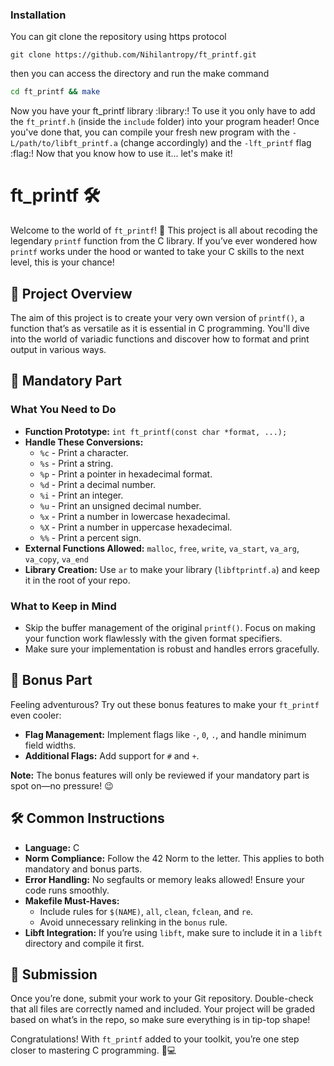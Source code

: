 ### Installation

You can git clone the repository using https protocol

```
git clone https://github.com/Nihilantropy/ft_printf.git
```

then you can access the directory and run the make command

```bash
cd ft_printf && make
```

Now you have your ft_printf library :library:! To use it you only have to add the `ft_printf.h` (inside the `include` folder) into your program header!
Once you've done that, you can compile your fresh new program with the `-L/path/to/libft_printf.a` (change accordingly) and the `-lft_printf` flag :flag:!
Now that you know how to use it... let's make it!

# ft_printf 🛠️

Welcome to the world of `ft_printf`! 🎉 This project is all about recoding the legendary `printf` function from the C library. If you’ve ever wondered how `printf` works under the hood or wanted to take your C skills to the next level, this is your chance!


## 📜 Project Overview

The aim of this project is to create your very own version of `printf()`, a function that’s as versatile as it is essential in C programming. You'll dive into the world of variadic functions and discover how to format and print output in various ways.

## 🎯 Mandatory Part

### What You Need to Do

- **Function Prototype:** `int ft_printf(const char *format, ...);`
- **Handle These Conversions:**
  - `%c` - Print a character.
  - `%s` - Print a string.
  - `%p` - Print a pointer in hexadecimal format.
  - `%d` - Print a decimal number.
  - `%i` - Print an integer.
  - `%u` - Print an unsigned decimal number.
  - `%x` - Print a number in lowercase hexadecimal.
  - `%X` - Print a number in uppercase hexadecimal.
  - `%%` - Print a percent sign.
- **External Functions Allowed:** `malloc`, `free`, `write`, `va_start`, `va_arg`, `va_copy`, `va_end`
- **Library Creation:** Use `ar` to make your library (`libftprintf.a`) and keep it in the root of your repo.

### What to Keep in Mind

- Skip the buffer management of the original `printf()`. Focus on making your function work flawlessly with the given format specifiers.
- Make sure your implementation is robust and handles errors gracefully.

## 🎁 Bonus Part

Feeling adventurous? Try out these bonus features to make your `ft_printf` even cooler:

- **Flag Management:** Implement flags like `-`, `0`, `.`, and handle minimum field widths.
- **Additional Flags:** Add support for `#` and `+`.

**Note:** The bonus features will only be reviewed if your mandatory part is spot on—no pressure! 😉

## 🛠️ Common Instructions

- **Language:** C
- **Norm Compliance:** Follow the 42 Norm to the letter. This applies to both mandatory and bonus parts.
- **Error Handling:** No segfaults or memory leaks allowed! Ensure your code runs smoothly.
- **Makefile Must-Haves:**
  - Include rules for `$(NAME)`, `all`, `clean`, `fclean`, and `re`.
  - Avoid unnecessary relinking in the `bonus` rule.
- **Libft Integration:** If you’re using `libft`, make sure to include it in a `libft` directory and compile it first.

## 🚀 Submission

Once you’re done, submit your work to your Git repository. Double-check that all files are correctly named and included. Your project will be graded based on what’s in the repo, so make sure everything is in tip-top shape!

Congratulations! With `ft_printf` added to your toolkit, you’re one step closer to mastering C programming. 🎉💻
